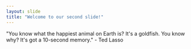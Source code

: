 ```yaml
---
layout: slide
title: "Welcome to our second slide!"
---
```

"You know what the happiest animal on Earth is? It's a goldfish. You know why? It's got a 10-second memory." - Ted Lasso
